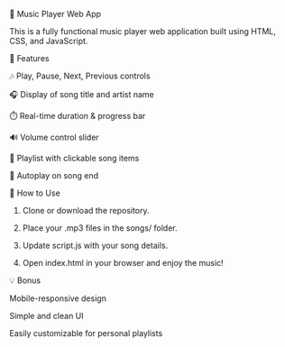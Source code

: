 🎵 Music Player Web App

This is a fully functional music player web application built using HTML, CSS, and JavaScript.

🔧 Features

🎶 Play, Pause, Next, Previous controls

🎧 Display of song title and artist name

⏱️ Real-time duration & progress bar

🔊 Volume control slider

📜 Playlist with clickable song items

🔁 Autoplay on song end


📁 How to Use

1. Clone or download the repository.


2. Place your .mp3 files in the songs/ folder.


3. Update script.js with your song details.


4. Open index.html in your browser and enjoy the music!



💡 Bonus

Mobile-responsive design

Simple and clean UI

Easily customizable for personal playlists

